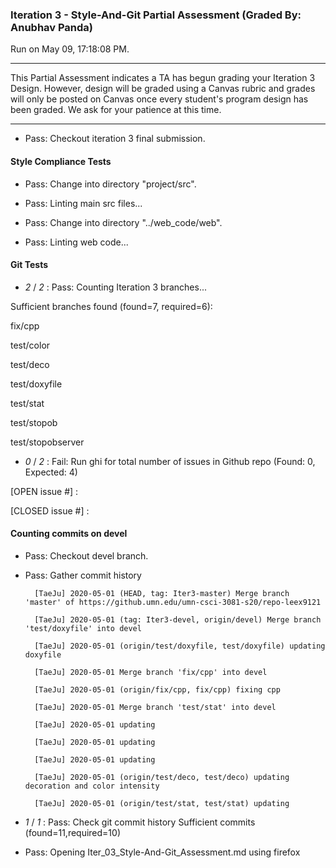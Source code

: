 ### Iteration 3 - Style-And-Git Partial Assessment (Graded By: Anubhav Panda)

Run on May 09, 17:18:08 PM.

<hr>

This Partial Assessment indicates a TA has begun grading your Iteration 3 Design. However, design will be graded using a Canvas rubric and grades will only be posted on Canvas once every student's program design has been graded. We ask for your patience at this time.

<hr>

+ Pass: Checkout iteration 3 final submission.




#### Style Compliance Tests

+ Pass: Change into directory "project/src".

+ Pass: Linting main src files...



+ Pass: Change into directory "../web_code/web".

+ Pass: Linting web code...




#### Git Tests

+  _2_ / _2_ : Pass: Counting Iteration 3 branches...

Sufficient branches found (found=7, required=6):

fix/cpp

test/color

test/deco

test/doxyfile

test/stat

test/stopob

test/stopobserver

+  _0_ / _2_ : Fail: Run ghi for total number of issues in Github repo (Found: 0, Expected: 4) 

 [OPEN issue #] : 

[CLOSED issue #] : 

 




#### Counting commits on devel

+ Pass: Checkout devel branch.



+ Pass: Gather commit history

		[TaeJu] 2020-05-01 (HEAD, tag: Iter3-master) Merge branch 'master' of https://github.umn.edu/umn-csci-3081-s20/repo-leex9121 

		[TaeJu] 2020-05-01 (tag: Iter3-devel, origin/devel) Merge branch 'test/doxyfile' into devel 

		[TaeJu] 2020-05-01 (origin/test/doxyfile, test/doxyfile) updating doxyfile 

		[TaeJu] 2020-05-01 Merge branch 'fix/cpp' into devel 

		[TaeJu] 2020-05-01 (origin/fix/cpp, fix/cpp) fixing cpp 

		[TaeJu] 2020-05-01 Merge branch 'test/stat' into devel 

		[TaeJu] 2020-05-01 updating 

		[TaeJu] 2020-05-01 updating 

		[TaeJu] 2020-05-01 updating 

		[TaeJu] 2020-05-01 (origin/test/deco, test/deco) updating decoration and color intensity 

		[TaeJu] 2020-05-01 (origin/test/stat, test/stat) updating 







+  _1_ / _1_ : Pass: Check git commit history
Sufficient commits (found=11,required=10)

+ Pass: Opening Iter_03_Style-And-Git_Assessment.md using firefox

